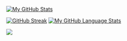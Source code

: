 [![My GitHub Stats](https://github-readme-stats.vercel.app/api/?username=kenzo44&hide_border=true&count_private=true&theme=tokyonight&show_icons=true)]()

[![GitHub Streak](http://github-readme-streak-stats.herokuapp.com?user=kenzo44&theme=tokyonight&hide_border=true&date_format=M%20j%5B%2C%20Y%5D)](https://git.io/streak-stats)
[![My GitHub Language Stats](https://github-readme-stats.vercel.app/api/top-langs/?username=kenzo44&layout=compact&langs_count=8&hide_border=true&langs_count=5&theme=tokyonight)]()

![](https://komarev.com/ghpvc/?username=kenzo44&color=blue)
